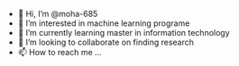 - 👋 Hi, I’m @moha-685
- 👀 I’m interested in machine learning programe
- 🌱 I’m currently learning master in information technology
- 💞️ I’m looking to collaborate on finding research 
- 📫 How to reach me ...

<!---
moha-685/moha-685 is a ✨ special ✨ repository because its `README.md` (this file) appears on your GitHub profile.
You can click the Preview link to take a look at your changes.
--->
